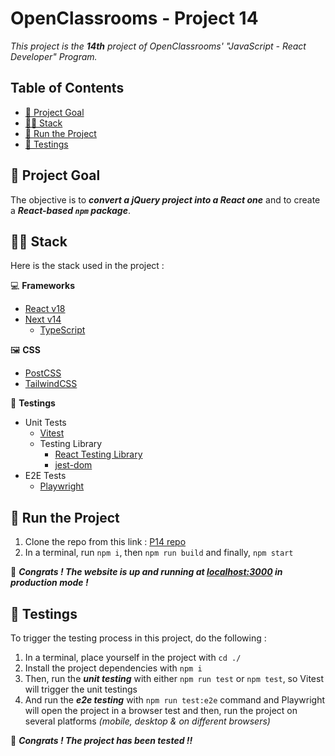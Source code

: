 # OpenClassrooms - Project 14

_This project is the **14th** project of OpenClassrooms' "JavaScript - React Developer" Program._

## Table of Contents

- [🎯 Project Goal](#-project-goal)
- [🧑‍💻 Stack](#-stack)
- [🚀 Run the Project](#-run-the-project)
- [🐛 Testings](#-testings)

## 🎯 Project Goal

The objective is to **_convert a jQuery project into a React one_** and to create a **_React-based `npm` package_**.

## 🧑‍💻 Stack

Here is the stack used in the project :

💻 **Frameworks**

- [React v18](https://react.dev/)
- [Next v14](https://nextjs.org/docs/)
  - [TypeScript](https://www.typescriptlang.org/)

🖼️ **CSS**

- [PostCSS](https://postcss.org/)
- [TailwindCSS](https://tailwindcss.com/)

🔎 **Testings**

- Unit Tests
  - [Vitest](https://vitest.dev/)
  - Testing Library
    - [React Testing Library](https://testing-library.com/docs/react-testing-library/intro/)
    - [jest-dom](https://testing-library.com/docs/ecosystem-jest-dom/)
- E2E Tests
  - [Playwright](https://playwright.dev/docs/intro#installation)

## 🚀 Run the Project

1. Clone the repo from this link : [P14 repo](https://github.com/miervaldis42/oc-p14-hrnet)
2. In a terminal, run `npm i`, then `npm run build` and finally, `npm start`

🎉 **_Congrats ! The website is up and running at [localhost:3000](http://localhost:3000/) in production mode !_**

## 🐛 Testings

To trigger the testing process in this project, do the following :

1. In a terminal, place yourself in the project with `cd ./`
2. Install the project dependencies with `npm i`
3. Then, run the **_unit testing_** with either `npm run test` or `npm test`, so Vitest will trigger the unit testings
4. And run the **_e2e testing_** with `npm run test:e2e` command and Playwright will open the project in a browser test and then, run the project on several platforms _(mobile, desktop & on different browsers)_

🎉 **_Congrats ! The project has been tested !!_**
